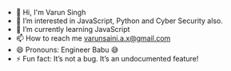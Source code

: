 - 👋 Hi, I'm Varun Singh
- 👀 I’m interested in JavaScript, Python and Cyber Security also.
- 🌱 I’m currently learning JavaScript
- 📫 How to reach me varunsaini.a.x@gmail.com
- 😄 Pronouns: Engineer Babu 😅
- ⚡ Fun fact: It’s not a bug. It’s an undocumented feature!

<!---
VarunSingh-git/VarunSingh-git is a ✨ special ✨ repository because its `README.md` (this file) appears on your GitHub profile.
You can click the Preview link to take a look at your changes.
--->
